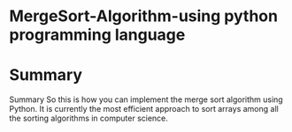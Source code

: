 # MergeSort-Algorithm-using python programming language
# Summary
 Summary
So this is how you can implement the merge sort algorithm using Python. It is currently the most efficient approach to sort arrays among all the sorting algorithms in computer science. 
